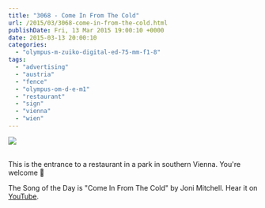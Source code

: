 ```yaml
---
title: "3068 - Come In From The Cold"
url: /2015/03/3068-come-in-from-the-cold.html
publishDate: Fri, 13 Mar 2015 19:00:10 +0000
date: 2015-03-13 20:00:10
categories: 
  - "olympus-m-zuiko-digital-ed-75-mm-f1-8"
tags: 
  - "advertising"
  - "austria"
  - "fence"
  - "olympus-om-d-e-m1"
  - "restaurant"
  - "sign"
  - "vienna"
  - "wien"
---
```

<div class="container">
<div class="center"><a target="_blank" href="https://d25zfm9zpd7gm5.cloudfront.net/1200x1200/2015/20150301_112030_lr.jpg"><img src="https://d25zfm9zpd7gm5.cloudfront.net/0600x0600/2015/20150301_112030_lr.jpg" /></a></div>
</div>
<br />

This is the entrance to a restaurant in a park in southern Vienna. You're welcome 🙂

The Song of the Day is "Come In From The Cold" by Joni Mitchell. Hear it on <a href="https://www.youtube.com/watch?v=EyDnlopmrYQ" target="_blank">YouTube</a>.
